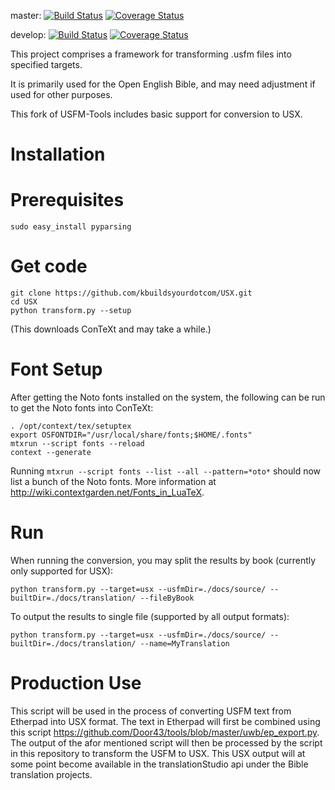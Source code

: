 master:
[![Build Status](https://travis-ci.org/unfoldingWord-dev/USFM-Tools.svg?branch=master)](https://travis-ci.org/unfoldingWord-dev/USFM-Tools) 
[![Coverage Status](https://coveralls.io/repos/github/unfoldingWord-dev/USFM-Tools/badge.svg?branch=master)](https://coveralls.io/github/unfoldingWord-dev/USFM-Tools?branch=master)

develop:
[![Build Status](https://travis-ci.org/unfoldingWord-dev/USFM-Tools.svg?branch=develop)](https://travis-ci.org/unfoldingWord-dev/USFM-Tools) 
[![Coverage Status](https://coveralls.io/repos/github/unfoldingWord-dev/USFM-Tools/badge.svg?branch=develop)](https://coveralls.io/github/unfoldingWord-dev/USFM-Tools?branch=develop)

This project comprises a framework for transforming .usfm files into specified targets.

It is primarily used for the Open English Bible, and may need adjustment if used for other purposes.

This fork of USFM-Tools includes basic support for conversion to USX.

# Installation

# Prerequisites

    sudo easy_install pyparsing

# Get code

    git clone https://github.com/kbuildsyourdotcom/USX.git
    cd USX
    python transform.py --setup
 
(This downloads ConTeXt and may take a while.)
 
# Font Setup

After getting the Noto fonts installed on the system, the following can be run to get the Noto fonts into ConTeXt:

    . /opt/context/tex/setuptex
    export OSFONTDIR="/usr/local/share/fonts;$HOME/.fonts"
    mtxrun --script fonts --reload
    context --generate
    
Running `mtxrun --script fonts --list --all --pattern=*oto*` should now list a bunch of the Noto fonts.  More information at http://wiki.contextgarden.net/Fonts_in_LuaTeX.


# Run

When running the conversion, you may split the results by book (currently only supported for USX):

    python transform.py --target=usx --usfmDir=./docs/source/ --builtDir=./docs/translation/ --fileByBook

To output the results to single file (supported by all output formats):

    python transform.py --target=usx --usfmDir=./docs/source/ --builtDir=./docs/translation/ --name=MyTranslation

# Production Use

This script will be used in the process of converting USFM text from Etherpad into USX format. The text in Etherpad will first be combined using this script https://github.com/Door43/tools/blob/master/uwb/ep_export.py. The output of the afor mentioned script will then be processed by the script in this repository to transform the USFM to USX. This USX output will at some point become available in the translationStudio api under the Bible translation projects.
